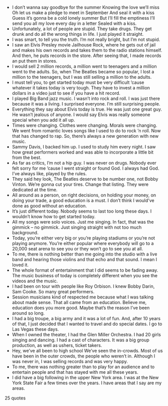  - I don’t wanna say goodbye for the summer Knowing the love we’ll miss Oh let us make a pledge to meet in September And seal it with a kiss Guess it’s gonna be a cold lonely summer But I’ll fill the emptiness I’ll send you all my love every day in a letter Sealed with a kiss.
 - Unfortunately, a lot of people are stupid. They take drugs. They get drunk and do all the wrong things in life. I just played it straight.
 - I was smart, to tell you the truth. I’m not really bright, but I’m not stupid.
 - I saw an Elvis Presley movie Jailhouse Rock, where he gets out of jail and makes his own records and takes them to the radio stations himself. And then, he puts records in the store. After seeing that, I made records an put them in stores.
 - I would sell 2 million records, a million went to teenagers and a million went to the adults. So, when The Beatles became so popular, I lost a million to the teenagers, but I was still selling a million to the adults.
 - I must tell you, to get started today must be very difficult ’cause whatever it takes today is very tough. They have to invest a million dollars in a video just to see if you have a hit record.
 - I played Big Band jazz music. I wasn’t into rock and roll. I was just there because it was a living. I surprised everyone. I’m still surprising people.
 - Everything they say about Elvis today is true. He was just one great guy. He wasn’t jealous of anyone. I would say Elvis was really someone special when you add it all up.
 - Times were changing. Clothes were changing. Morals were changing. We went from romantic loves songs like I used to do to rock ’n roll. Now that has changed to rap. So, there’s always a new generation with new music.
 - Sammy Davis, I backed him up. I used to study him every night. I saw how great performers worked and was able to incorporate a little bit from the best.
 - As far as critics, I’m not a hip guy. I was never on drugs. Nobody ever felt sorry for me ’cause I went straight or found God. I always had God. I’ve always like, played by the rules.
 - They said hey look, The Beatles deserve to be number one, not Bobby Vinton. We’re gonna cut your tires. Change that listing. They were dedicated at the time.
 - All around as a person, on right decisions, on holding your money, on doing your trade, a good education is a must. I don’t think I would’ve done as good without an education.
 - It’s just different today. Nobody seems to last too long these days. I wouldn’t know how to get started today.
 - All my songs were solo voices. Just me singing. In fact, that was the gimmick – no gimmick. Just singing straight with not too much background.
 - Today, you’re either very big or you’re playing stadiums or you’re not playing anymore. You’re either popular where everybody will go to a 20,000 seat arena to see you or they won’t go to see you at all.
 - To me, there is nothing better than me going into the studio with a live band and hearing those violins and that echo and that sound. I mean I loved it.
 - The whole format of entertainment that I did seems to be fading away. The music business of today is completely different when you see the videos and the music.
 - I had been on tour with people like Roy Orbison. I knew Bobby Darin, Sam Cooke. So many great performers.
 - Session musicians kind of respected me because what I was talking about made sense. That all came from an education. Believe me, education does you more good. Maybe that’s the reason I’ve been around so long.
 - I had a big troupe, a big army and it was a lot of fun. And, after 10 years of that, I just decided that I wanted to travel and do special dates. I go to Las Vegas these days.
 - When I owned the theater, I had the Glen Miller Orchestra. I had 20 girls singing and dancing. I had a cast of characters. It was a big group production, as well as ushers, ticket takers.
 - Hey, we’ve all been to high school We’ve seen the in-crowds. Most of us have been in the outer crowds, the people who weren’t in. Although I was never in, I was selling records and was very happy.
 - To me, there was nothing greater than to play for an audience and to entertain people and that has stayed with me all these years.
 - I did have a big following in the upper New York area. I was at the New York State Fair a few times over the years. I have areas that I say are my areas.

25 quotes